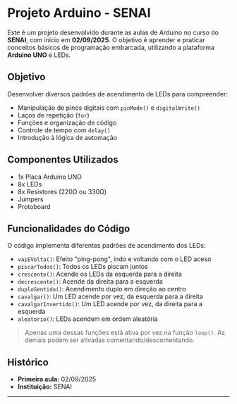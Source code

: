 #  Projeto Arduino - SENAI

Este é um projeto desenvolvido durante as aulas de Arduino no curso do **SENAI**, com início em **02/09/2025**. O objetivo é aprender e praticar conceitos básicos de programação embarcada, utilizando a plataforma **Arduino UNO** e LEDs.

##  Objetivo

Desenvolver diversos padrões de acendimento de LEDs para compreender:
- Manipulação de pinos digitais com `pinMode()` e `digitalWrite()`
- Laços de repetição (`for`)
- Funções e organização de código
- Controle de tempo com `delay()`
- Introdução à lógica de automação

##  Componentes Utilizados

- 1x Placa Arduino UNO
- 8x LEDs
- 8x Resistores (220Ω ou 330Ω)
- Jumpers
- Protoboard

##  Funcionalidades do Código

O código implementa diferentes padrões de acendimento dos LEDs:

- `vaiEVolta()`: Efeito "ping-pong", indo e voltando com o LED aceso
- `piscarTodos()`: Todos os LEDs piscam juntos
- `crescente()`: Acende os LEDs da esquerda para a direita
- `decrescente()`: Acende da direita para a esquerda
- `duploSentido()`: Acendimento duplo em direção ao centro
- `cavalgar()`: Um LED acende por vez, da esquerda para a direita
- `cavalgarInvertido()`: Um LED acende por vez, da direita para a esquerda
- `aleatorio()`: LEDs acendem em ordem aleatória

> Apenas uma dessas funções está ativa por vez na função `loop()`. As demais podem ser ativadas comentando/descomentando.

## Histórico

-  **Primeira aula:** 02/09/2025
-  **Instituição:** SENAI

---
